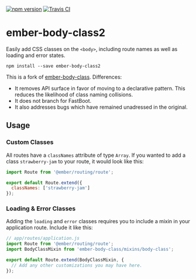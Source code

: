 [![npm version](https://badge.fury.io/js/ember-body-class2.svg)](http://badge.fury.io/js/ember-body-class2)
[![Travis CI](https://travis-ci.org/nathanhammond/ember-body-class.svg)](https://travis-ci.org/nathanhammond/ember-body-class)

# ember-body-class2

Easily add CSS classes on the `<body>`, including route names as well as loading and error states.

`npm install --save ember-body-class2`

This is a fork of [ember-body-class](https://github.com/stonecircle/ember-body-class). Differences:
- It removes API surface in favor of moving to a declarative pattern. This reduces the likelihood of class naming collisions.
- It does not branch for FastBoot.
- It also addresses bugs which have remained unadressed in the original.

## Usage

### Custom Classes
All routes have a `classNames` attribute of type `Array`. If you wanted to add a
class `strawberry-jam` to your route, it would look like this:

```js
import Route from '@ember/routing/route';

export default Route.extend({
  classNames: ['strawberry-jam']
});
```

### Loading & Error Classes

Adding the `loading` and `error` classes requires you to include a mixin in your
application route. Include it like this:

```js
// app/routes/application.js
import Route from '@ember/routing/route';
import BodyClassMixin from 'ember-body-class/mixins/body-class';

export default Route.extend(BodyClassMixin, {
  // Add any other customizations you may have here.
});
```
